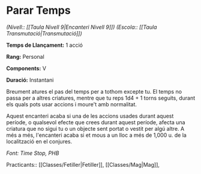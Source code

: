 # Parar Temps

*(Nivell:: [[Taula Nivell 9|Encanteri Nivell 9]]) (Escola:: [[Taula Transmutació|Transmutació]])*

**Temps de Llançament:** 1 acció

**Rang:** Personal

**Components:** V

**Duració:** Instantani

Breument atures el pas del temps per a tothom excepte tu. El temps no passa per a altres criatures, mentre que tu reps 1d4 + 1 torns seguits, durant els quals pots usar accions i moure't amb normalitat.

Aquest encanteri acaba si una de les accions usades durant aquest període, o qualsevol efecte que crees durant aquest període, afecta una criatura que no sigui tu o un objecte sent portat o vestit per algú altre. A més a més, l'encanteri acaba si et mous a un lloc a més de 1,000 u. de la localització en el conjures.


*Font: Time Stop, PHB*



Practicants:: [[Classes/Fetiller|Fetiller]], [[Classes/Mag|Mag]],